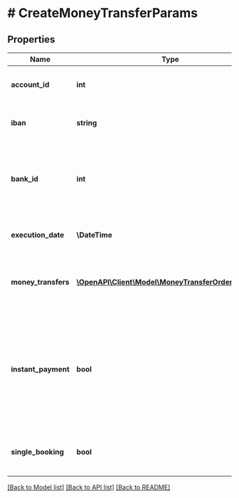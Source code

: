 # # CreateMoneyTransferParams

## Properties

Name | Type | Description | Notes
------------ | ------------- | ------------- | -------------
**account_id** | **int** | Identifier of the account that should be used for the order. If you want to do a standalone order (finAPI Payment product, i.e. for an account that is not imported in finAPI) leave this field unset and instead use the fields &lt;code&gt;iban&lt;/code&gt; and &lt;code&gt;bankId&lt;/code&gt;. | [optional]
**iban** | **string** | IBAN of the account that should be used for the order. Use this field only if you want to do a standalone order (finAPI Payment product, i.e. for an account that is not imported in finAPI). Otherwise, use the &lt;code&gt;accountId&lt;/code&gt; field and leave this field unset. | [optional]
**bank_id** | **int** | Identifier of the bank that should be used. Use this field only if you want to do a standalone order (finAPI Payment product, i.e. for an account that is not imported in finAPI) and when the &lt;code&gt;iban&lt;/code&gt; is not sufficient to uniquely identify the bank (a bank search for the IBAN via &lt;code&gt;GET /banks?search&#x3D;[IBAN]&lt;/code&gt; returns multiple banks). If the IBAN uniquely identifies the bank, you may leave this field unset. Also, leave the field unset for non-standalone orders (using the &lt;code&gt;accountId&lt;/code&gt; field). | [optional]
**execution_date** | **\DateTime** | &lt;strong&gt;Format:&lt;/strong&gt; &#39;YYYY-MM-DD&#39;&lt;br/&gt;Execution date for the money transfer(s). May not be in the past. For instant payments, it must either be omitted, or be the current date. If not specified, most banks will use the current date as the instructed date for execution. | [optional]
**money_transfers** | [**\OpenAPI\Client\Model\MoneyTransferOrderParams[]**](MoneyTransferOrderParams.md) | List of money transfer orders (may contain at most 15000 items). Please note that collective money transfer may not always be supported.&lt;br/&gt;Bank-specific constraints may apply to this field. Please refer to BankInterface.paymentConstraints to make sure the payment you are creating won&#39;t get rejected.&lt;br/&gt; &lt;strong&gt;Type:&lt;/strong&gt; MoneyTransferOrderParams |
**instant_payment** | **bool** | Whether the order should be submitted to the bank as an instant SEPA order. Default value is &#39;false&#39;.&lt;br/&gt;&lt;br/&gt;NOTE:&lt;br/&gt;&amp;bull; Instant payments can only be submitted if you are self-licensed (and not using the finAPI Web Form) OR via our Web Form from the endpoint &lt;a href&#x3D;&#39;?product&#x3D;web_form_2.0#tag--Payment-Initiation-Services&#39; target&#x3D;&#39;_blank&#39;&gt;here&lt;/a&gt;.&lt;br/&gt;&amp;bull; Submitting an instant payment will work only with interfaces that support it, see BankInterface.paymentCapabilities.sepaInstantMoneyTransfer&lt;br/&gt;&amp;bull; Instant payments work only for a single order, not for collective orders.&lt;br/&gt;&amp;bull; The bank may charge a fee for instant payments, depending on the agreement between the user and the bank.&lt;br/&gt;&amp;bull; The payment might get rejected if the source and/or target account doesn&#39;t support instant payments. | [optional] [default to false]
**single_booking** | **bool** | This field is only relevant when you pass multiple orders. It determines whether the orders should be processed by the bank as one collective booking (in case of &#39;false&#39;), or as single bookings (in case of &#39;true&#39;). Note that it is subject to the bank whether it will regard the field. Default value is &#39;false&#39;. | [optional] [default to false]

[[Back to Model list]](../../README.md#models) [[Back to API list]](../../README.md#endpoints) [[Back to README]](../../README.md)

